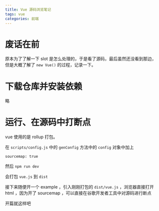 ```yaml
---
title: Vue 源码浏览笔记
tags: vue
categories: 前端
---
```


# 废话在前

原本为了了解一下 slot 是怎么处理的，于是看了源码，最后虽然还没看到那边，但是大概了解了 `new Vue()` 的过程，记录一下。

# 下载仓库并安装依赖

略

# 运行、在源码中打断点

vue 使用的是 rollup 打包。

在 `scripts/config.js` 中的 `genConfig` 方法中的 `config` 对象中加上

```
sourcemap: true
```

然后 `npm run dev`

会打包 `vue.js` 到 `dist`

接下来随便开一个 example ，引入刚刚打包的 `dist/vue.js` ，浏览器直接打开 html ，因为开了 sourcemap ，可以直接在谷歌开发者工具中对源码进行断点



开篇就这样吧
